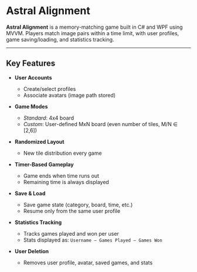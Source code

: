 # Astral Alignment

**Astral Alignment** is a memory-matching game built in C# and WPF using MVVM. Players match image pairs within a time limit, with user profiles, game saving/loading, and statistics tracking.

---

## Key Features

- **User Accounts**
  - Create/select profiles
  - Associate avatars (image path stored)
  
- **Game Modes**
  - *Standard*: 4x4 board
  - *Custom*: User-defined MxN board (even number of tiles, M/N ∈ [2,6])

- **Randomized Layout**
  - New tile distribution every game

- **Timer-Based Gameplay**
  - Game ends when time runs out
  - Remaining time is always displayed

- **Save & Load**
  - Save game state (category, board, time, etc.)
  - Resume only from the same user profile

- **Statistics Tracking**
  - Tracks games played and won per user
  - Stats displayed as: `Username – Games Played – Games Won`

- **User Deletion**
  - Removes user profile, avatar, saved games, and stats

